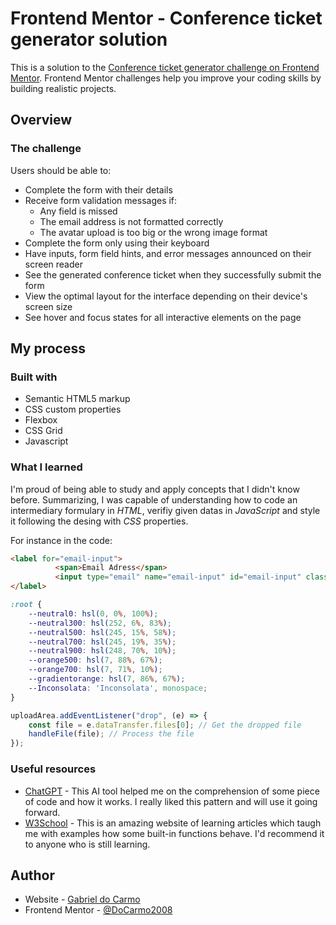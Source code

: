 # Frontend Mentor - Conference ticket generator solution

This is a solution to the [Conference ticket generator challenge on Frontend Mentor](https://www.frontendmentor.io/challenges/conference-ticket-generator-oq5gFIU12w). Frontend Mentor challenges help you improve your coding skills by building realistic projects. 


## Overview

### The challenge

Users should be able to:

- Complete the form with their details
- Receive form validation messages if:
  - Any field is missed
  - The email address is not formatted correctly
  - The avatar upload is too big or the wrong image format
- Complete the form only using their keyboard
- Have inputs, form field hints, and error messages announced on their screen reader
- See the generated conference ticket when they successfully submit the form
- View the optimal layout for the interface depending on their device's screen size
- See hover and focus states for all interactive elements on the page


## My process

### Built with

- Semantic HTML5 markup
- CSS custom properties
- Flexbox
- CSS Grid
- Javascript

### What I learned
I'm proud of being able to study and apply concepts that I didn't know before.
Summarizing, I was capable of understanding how to code an intermediary formulary in *HTML*, verifiy given datas in *JavaScript* and style it following the desing with *CSS* properties.

For instance in the code:
```html
<label for="email-input">
          <span>Email Adress</span>
          <input type="email" name="email-input" id="email-input" class="inputs-design" placeholder="example@email.com" required>
</label>
```
```css
:root {
    --neutral0: hsl(0, 0%, 100%);
    --neutral300: hsl(252, 6%, 83%);
    --neutral500: hsl(245, 15%, 58%);
    --neutral700: hsl(245, 19%, 35%);
    --neutral900: hsl(248, 70%, 10%);
    --orange500: hsl(7, 88%, 67%);
    --orange700: hsl(7, 71%, 10%);
    --gradientorange: hsl(7, 86%, 67%);
    --Inconsolata: 'Inconsolata', monospace;
}
```
```js
uploadArea.addEventListener("drop", (e) => {
    const file = e.dataTransfer.files[0]; // Get the dropped file
    handleFile(file); // Process the file
});
```

### Useful resources

- [ChatGPT](https://chatgpt.com/) - This AI tool helped me on the 
comprehension of some piece of code and how it works. I really liked this pattern and will use it going forward.
- [W3School](https://www.w3schools.com/) - This is an amazing website of learning articles which taugh me with examples how some built-in functions behave. I'd recommend it to anyone who is still learning.

## Author

- Website - [Gabriel do Carmo](https://docarmo.pages.dev/)
- Frontend Mentor - [@DoCarmo2008](https://www.frontendmentor.io/profile/DoCarmo2008)
